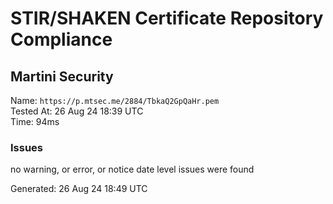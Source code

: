 # STIR/SHAKEN Certificate Repository Compliance

## Martini Security

Name: `https://p.mtsec.me/2884/TbkaQ2GpQaHr.pem`\
Tested At: 26 Aug 24 18:39 UTC\
Time: 94ms

### Issues

no warning, or error, or notice date level issues were found

Generated: 26 Aug 24 18:49 UTC
